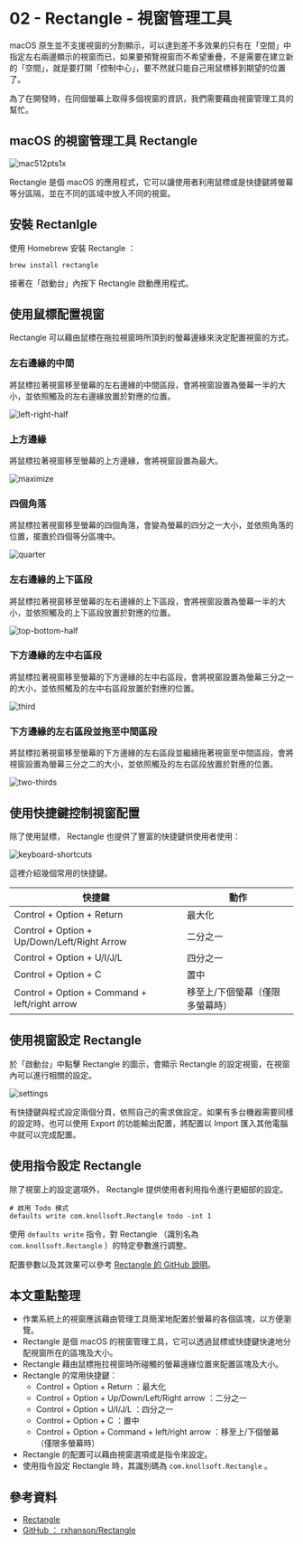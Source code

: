 # 02 - Rectangle - 視窗管理工具

macOS 原生並不支援視窗的分割顯示，可以達到差不多效果的只有在「空間」中指定左右兩邊顯示的視窗而已，如果要預覽視窗而不希望重疊，不是需要在建立新的「空間」，就是要打開「控制中心」，要不然就只能自己用鼠標移到期望的位置了。

為了在開發時，在同個螢幕上取得多個視窗的資訊，我們需要藉由視窗管理工具的幫忙。

## macOS 的視窗管理工具 Rectangle

![mac512pts1x](./assets/mac512pts1x.png)

Rectangle 是個 macOS 的應用程式，它可以讓使用者利用鼠標或是快捷鍵將螢幕等分區隔，並在不同的區域中放入不同的視窗。

## 安裝 Rectanlgle

使用 Homebrew 安裝 Rectangle ：

```shell
brew install rectangle
```

接著在「啟動台」內按下 Rectangle 啟動應用程式。

## 使用鼠標配置視窗

Rectangle 可以藉由鼠標在拖拉視窗時所頂到的螢幕邊緣來決定配置視窗的方式。

### 左右邊緣的中間

將鼠標拉著視窗移至螢幕的左右邊緣的中間區段，會將視窗設置為螢幕一半的大小，並依照觸及的左右邊緣放置於對應的位置。

![left-right-half](./assets/left-right-half.png)

### 上方邊緣

將鼠標拉著視窗移至螢幕的上方邊緣，會將視窗設置為最大。

![maximize](./assets/maximize.png)

### 四個角落

將鼠標拉著視窗移至螢幕的四個角落，會變為螢幕的四分之一大小，並依照角落的位置，擺置於四個等分區塊中。

![quarter](./assets/quarter.png)

### 左右邊緣的上下區段

將鼠標拉著視窗移至螢幕的左右邊緣的上下區段，會將視窗設置為螢幕一半的大小，並依照觸及的上下區段放置於對應的位置。

![top-bottom-half](./assets/top-bottom-half.png)

### 下方邊緣的左中右區段

將鼠標拉著視窗移至螢幕的下方邊緣的左中右區段，會將視窗設置為螢幕三分之一的大小，並依照觸及的左中右區段放置於對應的位置。

![third](./assets/third.png)

### 下方邊緣的左右區段並拖至中間區段

將鼠標拉著視窗移至螢幕的下方邊緣的左右區段並繼續拖著視窗至中間區段，會將視窗設置為螢幕三分之二的大小，並依照觸及的左右區段放置於對應的位置。

![two-thirds](./assets/two-thirds.png)

## 使用快捷鍵控制視窗配置

除了使用鼠標， Rectangle 也提供了豐富的快捷鍵供使用者使用：

![keyboard-shortcuts](./assets/keyboard-shortcuts.png)

這裡介紹幾個常用的快捷鍵。

| 快捷鍵                                        | 動作                            |
| --------------------------------------------- | ------------------------------- |
| Control + Option + Return                     | 最大化                          |
| Control + Option + Up/Down/Left/Right Arrow   | 二分之一                        |
| Control + Option + U/I/J/L                    | 四分之一                        |
| Control + Option + C                          | 置中                            |
| Control + Option + Command + left/right arrow | 移至上/下個螢幕（僅限多螢幕時） |

## 使用視窗設定 Rectangle

於「啟動台」中點擊 Rectangle 的圖示，會顯示 Rectangle 的設定視窗，在視窗內可以進行相關的設定。

![settings](./assets/settings.png)

有快捷鍵與程式設定兩個分頁，依照自己的需求做設定。如果有多台機器需要同樣的設定時，也可以使用 Export 的功能輸出配置，將配置以 Import 匯入其他電腦中就可以完成配置。

## 使用指令設定 Rectangle

除了視窗上的設定選項外， Rectangle 提供使用者利用指令進行更細部的設定。

```shell
# 啟用 Todo 模式
defaults write com.knollsoft.Rectangle todo -int 1
```

使用 `defaults write` 指令，對 Rectangle （識別名為 `com.knollsoft.Rectangle` ）的特定參數進行調整。

配置參數以及其效果可以參考 [Rectangle 的 GitHub 說明](https://github.com/rxhanson/Rectangle#terminal-commands)。

## 本文重點整理

- 作業系統上的視窗應該藉由管理工具簡潔地配置於螢幕的各個區塊，以方便瀏覽。
- Rectangle 是個 macOS 的視窗管理工具，它可以透過鼠標或快捷鍵快速地分配視窗所在的區塊及大小。
- Rectangle 藉由鼠標拖拉視窗時所碰觸的螢幕邊緣位置來配置區塊及大小。
- Rectangle 的常用快捷鍵：
  - Control + Option + Return ：最大化
  - Control + Option + Up/Down/Left/Right arrow ：二分之一
  - Control + Option + U/I/J/L ：四分之一
  - Control + Option + C ：置中
  - Control + Option + Command + left/right arrow ：移至上/下個螢幕（僅限多螢幕時）
- Rectangle 的配置可以藉由視窗選項或是指令來設定。
- 使用指令設定 Rectangle 時，其識別碼為 `com.knollsoft.Rectangle` 。

## 參考資料

- [Rectangle](https://rectangleapp.com/)
- [GitHub ： rxhanson/Rectangle](https://github.com/rxhanson/Rectangle)

